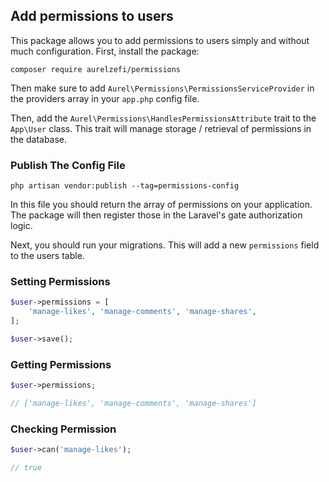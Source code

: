 ## Add permissions to users

This package allows you to add permissions to users simply and without much configuration.
First, install the package:

    composer require aurelzefi/permissions

Then make sure to add `Aurel\Permissions\PermissionsServiceProvider` in the providers array in your `app.php` config file.

Then, add the `Aurel\Permissions\HandlesPermissionsAttribute` trait to the `App\User` class. This trait will manage storage / retrieval of permissions in the database.

### Publish The Config File

    php artisan vendor:publish --tag=permissions-config

In this file you should return the array of permissions on your application. The package will then register those in the Laravel's gate authorization logic.

Next, you should run your  migrations. This will add a new `permissions` field to the users table.

### Setting Permissions

```php
$user->permissions = [
    'manage-likes', 'manage-comments', 'manage-shares',
];

$user->save();
```

### Getting Permissions
```php
$user->permissions;

// ['manage-likes', 'manage-comments', 'manage-shares']
```

### Checking Permission

```php
$user->can('manage-likes');

// true
```
